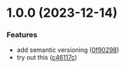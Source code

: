 # 1.0.0 (2023-12-14)


### Features

* add semantic versioning ([0f90298](https://github.com/beniutek/github-action-testing/commit/0f90298926c4cd8c5f305bbde42370772f0b30b3))
* try out this ([c46117c](https://github.com/beniutek/github-action-testing/commit/c46117cc5dc9ad4986a96e75569c48b0dc3b32e0))
